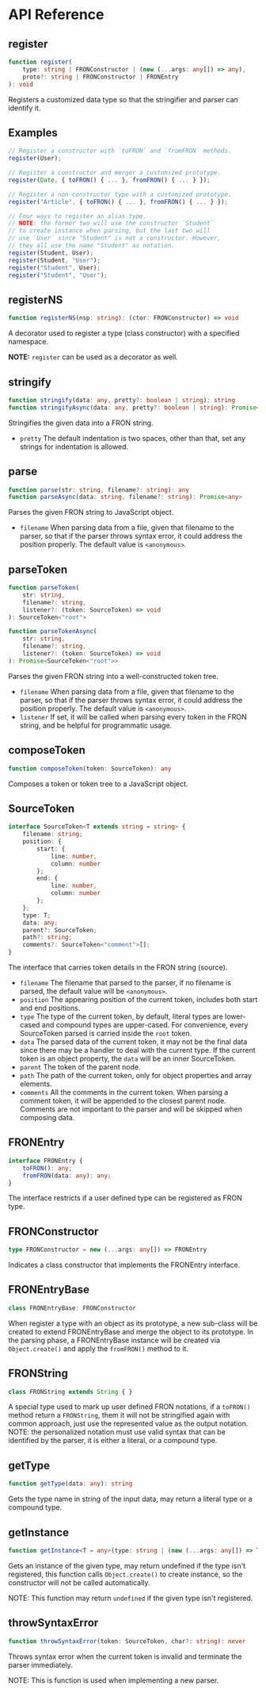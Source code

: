 # API Reference

## register

```typescript
function register(
    type: string | FRONConstructor | (new (...args: any[]) => any),
    proto?: string | FRONConstructor | FRONEntry
): void
```

Registers a customized data type so that the stringifier and parser can identify
it.

## Examples

```typescript
// Register a constructor with `toFRON` and `fromFRON` methods.
register(User);

// Register a constructor and merger a customized prototype.
register(Date, { toFRON() { ... }, fromFRON() { ... } });

// Register a non-constructor type with a customized prototype.
register("Article", { toFRON() { ... }, fromFRON() { ... } });

// Four ways to register an alias type.
// NOTE: the former two will use the constructor `Student`
// to create instance when parsing, but the last two will
// use `User` since "Student" is not a constructor. However,
// they all use the name "Student" as notation.
register(Student, User);
register(Student, "User");
register("Student", User);
register("Student", "User");
```

## registerNS

```typescript
function registerNS(nsp: string): (ctor: FRONConstructor) => void
```

A decorator used to register a type (class constructor) with a specified 
namespace.

**NOTE:** `register` can be used as a decorator as well.

## stringify

```typescript
function stringify(data: any, pretty?: boolean | string): string
function stringifyAsync(data: any, pretty?: boolean | string): Promise<string>
```

Stringifies the given data into a FRON string.

- `pretty` The default indentation is two spaces, other than that, set any 
    strings for indentation is allowed.

## parse

```typescript
function parse(str: string, filename?: string): any
function parseAsync(data: string, filename?: string): Promise<any>
```

Parses the given FRON string to JavaScript object.

- `filename` When parsing data from a file, given that filename to the parser, 
    so that if the parser throws syntax error, it could address the position 
    properly. The default value is `<anonymous>`.

## parseToken

```typescript
function parseToken(
    str: string,
    filename?: string,
    listener?: (token: SourceToken) => void
): SourceToken<"root">

function parseTokenAsync(
    str: string,
    filename?: string,
    listener?: (token: SourceToken) => void
): Promise<SourceToken<"root">>
```

Parses the given FRON string into a well-constructed token tree.

- `filename` When parsing data from a file, given that filename to the parser, 
    so that if the parser throws syntax error, it could address the position 
    properly. The default value is `<anonymous>`.
- `listener` If set, it will be called when parsing every token in the FRON 
    string, and be helpful for programmatic usage.

## composeToken

```typescript
function composeToken(token: SourceToken): any
```

Composes a token or token tree to a JavaScript object.

## SourceToken

```typescript
interface SourceToken<T extends string = string> {
    filename: string;
    position: {
        start: {
            line: number,
            column: number
        };
        end: {
            line: number,
            column: number
        };
    };
    type: T;
    data: any;
    parent?: SourceToken;
    path?: string;
    comments?: SourceToken<"comment">[];
}
```

The interface that carries token details in the FRON string (source).

- `filename` The filename that parsed to the parser, if no filename is parsed, 
    the default value will be `<anonymous>`.
- `position` The appearing position of the current token, includes both start 
    and end positions.
- `type` The type of the current token, by default, literal types are 
    lower-cased and compound types are upper-cased. For convenience, every 
    SourceToken parsed is carried inside the `root` token.
- `data` The parsed data of the current token, it may not be the final data 
    since there may be a handler to deal with the current type. If the current
    token is an object property, the `data` will be an inner SourceToken.
- `parent` The token of the parent node.
- `path` The path of the current token, only for object properties and array 
    elements.
- `comments` All the comments in the current token. When parsing a comment token,
    it will be appended to the closest parent node. Comments are not important 
    to the parser and will be skipped when composing data.

## FRONEntry

```typescript
interface FRONEntry {
    toFRON(): any;
    fromFRON(data: any): any;
}
```

The interface restricts if a user defined type can be registered as FRON type.

## FRONConstructor

```typescript
type FRONConstructor = new (...args: any[]) => FRONEntry
```

Indicates a class constructor that implements the FRONEntry interface.

## FRONEntryBase

```typescript
class FRONEntryBase: FRONConstructor
```

When register a type with an object as its prototype, a new sub-class will be 
created to extend FRONEntryBase and merge the object to its prototype. In the 
parsing phase, a FRONEntryBase instance will be created via `Object.create()` 
and apply the `fromFRON()` method to it.

## FRONString

```typescript
class FRONString extends String { }
```

A special type used to mark up user defined FRON notations, if a `toFRON()`
method return a `FRONString`, them it will not be stringified again with common 
approach, just use the represented value as the output notation. 
NOTE: the personalized notation must use valid syntax that can be identified by 
the parser, it is either a literal, or a compound type.

## getType

```typescript
function getType(data: any): string
```

Gets the type name in string of the input data, may return a literal type 
or a compound type.

## getInstance

```typescript
function getInstance<T = any>(type: string | (new (...args: any[]) => T)): T
```

Gets an instance of the given type, may return undefined if the type isn't 
registered, this function calls `Object.create()` to create instance, so the
constructor will not be called automatically.

NOTE: This function may return `undefined` if the given type isn't registered.

## throwSyntaxError

```typescript
function throwSyntaxError(token: SourceToken, char?: string): never
```

Throws syntax error when the current token is invalid and terminate the parser 
immediately.

NOTE: This is function is used when implementing a new parser.